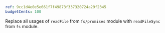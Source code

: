 ```yaml
ref: 9cc1d4e0e5e661f7f49873f337320724a29f2345
budgetCents: 100
```

Replace all usages of `readFile` from `fs/promises` module with `readFileSync` from `fs` module.
